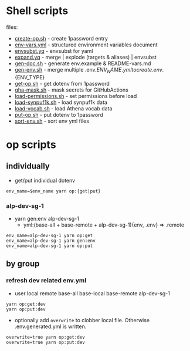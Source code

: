 # Shell scripts

files:
- [create-op.sh](create-op.sh) - create 1password entry
- [env-vars.yml](env-vars.yml) - structured environment variables document
- [envsubst.yq](envsubst.yq) - envsubst for yaml
- [expand.yq](expand.yq) - merge | explode (targets & aliases) | envsubst
- [gen-doc.sh](gen-doc.sh) - generate env.example & README-vars.md
- [gen-env.sh](gen-env.sh) - merge multiple .env.${ENV_NAME}.yml to create .env.${ENV_TYPE}
- [get-op.sh](get-op.sh) - get dotenv from 1password
- [gha-mask.sh](gha-mask.sh) - mask secrets for GitHubActions
- [load-permissions.sh](load-permissions.sh) - set permissions before load
- [load-synpuf1k.sh](load-synpuf1k.sh) - load synpuf1k data
- [load-vocab.sh](load-vocab.sh) - load Athena vocab data
- [put-op.sh](put-op.sh) - put dotenv to 1password
- [sort-env.sh](sort-env.sh) - sort env yml files

# op scripts
## individually
- get/put individual dotenv
```
env_name=$env_name yarn op:{get|put}
```

### alp-dev-sg-1 
- yarn gen:env alp-dev-sg-1
	- yml:(base-all + base-remote + alp-dev-sg-1){env, .env} => .remote
```
env_name=alp-dev-sg-1 yarn op:get
env_name=alp-dev-sg-1 yarn gen:env 
env_name=alp-dev-sg-1 yarn op:put
```

## by group
### refresh dev related env.yml
- user local remote base-all base-local base-remote alp-dev-sg-1
```
yarn op:get:dev
yarn op:put:dev
```
- optionally add `overwrite` to clobber local file. Otherwise .env.generated.yml is written. 
```
overwrite=true yarn op:get:dev 
overwrite=true yarn op:put:dev
```
